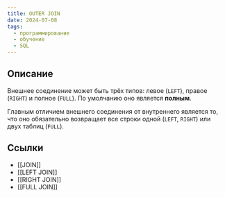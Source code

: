 ```yaml
---
title: OUTER JOIN
date: 2024-07-08
tags:
  - программирование
  - обучение
  - SQL
---
```


## Описание
Внешнее соединение может быть трёх типов: левое (`LEFT`), правое (`RIGHT`) и полное (`FULL`). По умолчанию оно является **полным**.

Главным отличием внешнего соединения от внутреннего является то, что оно обязательно возвращает все строки одной (`LEFT`, `RIGHT`) или двух таблиц (`FULL`).

## Ссылки
- [[JOIN]]
- [[LEFT JOIN]]
- [[RIGHT JOIN]]
- [[FULL JOIN]]
